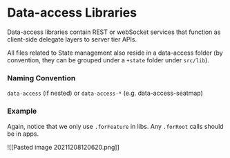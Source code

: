 # Data-access Libraries

Data-access libraries contain REST or webSocket services that function as client-side delegate layers to server tier APIs.

All files related to State management also reside in a data-access folder (by convention, they can be grouped under a `+state` folder under `src/lib`).

### Naming Convention

`data-access` (if nested) or `data-access-*` (e.g. data-access-seatmap)

### Example

Again, notice that we only use `.forFeature` in libs. Any `.forRoot` calls should be in apps.

![[Pasted image 20211208120620.png]]